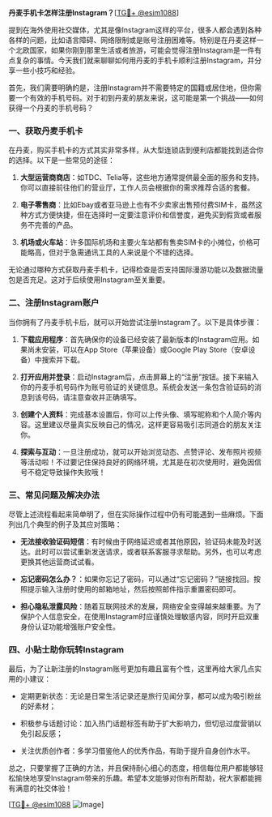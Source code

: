 **丹麦手机卡怎样注册Instagram？**[[TG💪+ @esim1088](https://t.me/s/esim1088)]

提到在海外使用社交媒体，尤其是像Instagram这样的平台，很多人都会遇到各种各样的问题，比如语言障碍、网络限制或是账号注册困难等。特别是在丹麦这样一个北欧国家，如果你刚到那里生活或者旅游，可能会觉得注册Instagram是一件有点复杂的事情。今天我们就来聊聊如何用丹麦的手机卡顺利注册Instagram，并分享一些小技巧和经验。

首先，我们需要明确的是，注册Instagram并不需要特定的国籍或居住地，但你需要一个有效的手机号码。对于初到丹麦的朋友来说，这可能是第一个挑战——如何获得一个丹麦的手机号码？

### 一、获取丹麦手机卡

在丹麦，购买手机卡的方式其实非常多样，从大型连锁店到便利店都能找到适合你的选择。以下是一些常见的途径：

1. **大型运营商商店**：如TDC、Telia等，这些地方通常提供最全面的服务和支持。你可以直接前往他们的营业厅，工作人员会根据你的需求推荐合适的套餐。
   
2. **电子零售商**：比如Ebay或者亚马逊上也有不少卖家出售预付费SIM卡，虽然这种方式方便快捷，但在选择时一定要注意评价和信誉度，避免买到假货或者服务不完善的产品。

3. **机场或火车站**：许多国际机场和主要火车站都有售卖SIM卡的小摊位，价格可能略高，但对于急需通讯工具的人来说是个不错的选择。

无论通过哪种方式获取丹麦手机卡，记得检查是否支持国际漫游功能以及数据流量包是否充足。这对于后续使用Instagram至关重要。

### 二、注册Instagram账户

当你拥有了丹麦手机卡后，就可以开始尝试注册Instagram了。以下是具体步骤：

1. **下载应用程序**：首先确保你的设备已经安装了最新版本的Instagram应用。如果尚未安装，可以在App Store（苹果设备）或Google Play Store（安卓设备）中搜索并下载。

2. **打开应用并登录**：启动Instagram后，点击屏幕上的“注册”按钮。接下来输入你的丹麦手机号码作为账号验证的关键信息。系统会发送一条包含验证码的消息到该号码，请注意查收并正确填写。

3. **创建个人资料**：完成基本设置后，你可以上传头像、填写昵称和个人简介等内容。这里建议尽量真实反映自己的情况，这样更容易吸引志同道合的朋友关注你。

4. **探索与互动**：一旦注册成功，就可以开始浏览动态、点赞评论、发布照片视频等活动啦！不过要记住保持良好的网络环境，尤其是在初次使用时，避免因信号不稳定导致操作失败哦！

### 三、常见问题及解决办法

尽管上述流程看起来简单明了，但在实际操作过程中仍有可能遇到一些麻烦。下面列出几个典型的例子及其应对策略：

- **无法接收验证码短信**：有时候由于网络延迟或者其他原因，验证码未能及时送达。此时可以尝试重新发送请求，或者联系客服寻求帮助。另外，也可以考虑更换其他运营商试试看。
  
- **忘记密码怎么办？**：如果你忘记了密码，可以通过“忘记密码？”链接找回。按照提示输入注册时使用的邮箱地址，然后按照邮件指示重置密码即可。

- **担心隐私泄露风险**：随着互联网技术的发展，网络安全变得越来越重要。为了保护个人信息安全，在使用Instagram时应谨慎处理敏感内容，同时开启双重身份认证功能增强账户安全性。

### 四、小贴士助你玩转Instagram

最后，为了让新注册的Instagram账号更加有趣且富有个性，这里再给大家几点实用的小建议：

- 定期更新状态：无论是日常生活记录还是旅行见闻分享，都可以成为吸引粉丝的好素材；
  
- 积极参与话题讨论：加入热门话题标签有助于扩大影响力，但切忌过度营销以免引起反感；
  
- 关注优质创作者：多学习借鉴他人的优秀作品，有助于提升自身创作水平。

总之，只要掌握了正确的方法，并且保持耐心细心的态度，相信每位用户都能够轻松愉快地享受Instagram带来的乐趣。希望本文能够对你有所帮助，祝大家都能拥有满意的社交体验！

[[TG💪+ @esim1088](https://t.me/s/esim1088) ![Image](https://i.postimg.cc/4NQfJmqS/Snipaste-2025-05-13-00-14-12.png)]